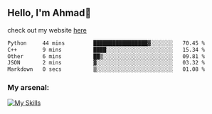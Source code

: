 
## Hello, I'm Ahmad👋

check out my website [here](https://ahmadalwi.com/)

<!--START_SECTION:waka-->

```txt
Python     44 mins         █████████████████▓░░░░░░░   70.45 %
C++        9 mins          ████░░░░░░░░░░░░░░░░░░░░░   15.34 %
Other      6 mins          ██▒░░░░░░░░░░░░░░░░░░░░░░   09.81 %
JSON       2 mins          ▓░░░░░░░░░░░░░░░░░░░░░░░░   03.32 %
Markdown   0 secs          ▒░░░░░░░░░░░░░░░░░░░░░░░░   01.08 %
```

<!--END_SECTION:waka-->

### My arsenal:

[![My Skills](https://skillicons.dev/icons?i=js,ts,py,go,react,nextjs,svelte,nodejs,django,tailwind,html,css,sass,firebase,mongodb,postgres,mysql,redis,git,github,docker,vscode,figma,godot)](https://skillicons.dev)
